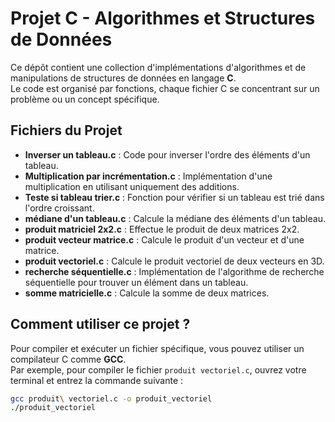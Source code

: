 # Projet C - Algorithmes et Structures de Données

Ce dépôt contient une collection d'implémentations d'algorithmes et de manipulations de structures de données en langage **C**.  
Le code est organisé par fonctions, chaque fichier C se concentrant sur un problème ou un concept spécifique.

## Fichiers du Projet

- **Inverser un tableau.c** : Code pour inverser l'ordre des éléments d'un tableau.  
- **Multiplication par incrémentation.c** : Implémentation d'une multiplication en utilisant uniquement des additions.  
- **Teste si tableau trier.c** : Fonction pour vérifier si un tableau est trié dans l'ordre croissant.  
- **médiane d'un tableau.c** : Calcule la médiane des éléments d'un tableau.  
- **produit matriciel 2x2.c** : Effectue le produit de deux matrices 2x2.  
- **produit vecteur matrice.c** : Calcule le produit d'un vecteur et d'une matrice.  
- **produit vectoriel.c** : Calcule le produit vectoriel de deux vecteurs en 3D.  
- **recherche séquentielle.c** : Implémentation de l'algorithme de recherche séquentielle pour trouver un élément dans un tableau.  
- **somme matricielle.c** : Calcule la somme de deux matrices.  

## Comment utiliser ce projet ?

Pour compiler et exécuter un fichier spécifique, vous pouvez utiliser un compilateur C comme **GCC**.  
Par exemple, pour compiler le fichier `produit vectoriel.c`, ouvrez votre terminal et entrez la commande suivante :

```bash
gcc produit\ vectoriel.c -o produit_vectoriel
./produit_vectoriel
